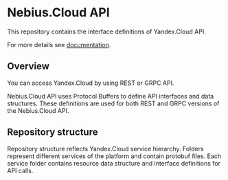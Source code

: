 # Nebius.Cloud API

This repository contains the interface definitions of Yandex.Cloud API. 

For more details see [documentation](https://cloud.yandex.com/docs).

## Overview

You can access Yandex.Cloud by using REST or GRPC API.

Nebius.Cloud API uses Protocol Buffers to define API interfaces and data structures. These definitions are used for both REST and GRPC versions of the Nebius.Cloud API. 

## Repository structure

Repository structure reflects Yandex.Cloud service hierarchy. Folders represent different services of the platform and contain protobuf files. Each service folder contains resource data structure and interface definitions for API calls. 
